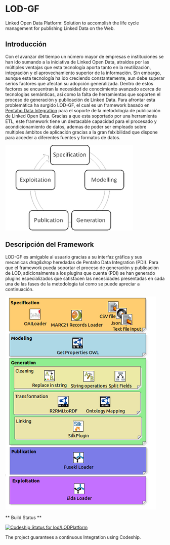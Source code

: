 
# LOD-GF #

Linked Open Data Platform: Solution to accomplish the life cycle management for publishing Linked Data on the Web.

## Introducción ##

Con el avanzar del tiempo un número  mayor de empresas e instituciones se han ido sumando a la iniciativa de Linked Open Data, atraídos  por las múltiples ventajas que esta tecnología aporta tanto en la reutilización, integración  y  el aprovechamiento superior de la información. Sin embargo, aunque esta tecnología ha ido creciendo constantemente, aun debe superar serios factores que afectan su adopción generalizada. Dentro de estos factores se encuentran la necesidad de conocimiento avanzado acerca de tecnologias semánticas, asi como la falta de herramientas que soporten el proceso de generación y publicación de Linked Data. Para afrontar esta problemática ha surgido LOD-GF,  el cual es un framework basado en [Pentaho Data Integration](http://community.pentaho.com/projects/data-integration/) para el soporte de la metodología de publicación de Linked Open Data. Gracias a que esta soportado por una herramienta ETL, este framework tiene un destacable capacidad para el procesado y acondicionamiento de datos, ademas de poder ser  empleado sobre multiples ámbitos de aplicación gracias a la gran felxibilidad que dispone para acceder a diferentes fuentes y formatos de datos.
                                                
![ImageLOD](./Images/MLOD.png)

## Descripción del Framework ##

LOD-GF es  amigable al usuario gracias a su interfaz gráfica y sus mecanicas *drag&drop* heredadas de Pentaho Data Integration (PDI). Para que el framework  pueda soportar el proceso de generación y publicación de LOD, adicionalmente a los plugins que cuenta (PDI) se han generado  plugins especializados que satisfacen las necesidades presentadas en cada una de las fases de la metodologia tal como se puede apreciar a continuación.

 ![ImageFramP](./Images/LODGENERALV.png)










** Build Status **

[ ![Codeship Status for lod/LODPlatform](https://codeship.com/projects/f70d1860-b628-0132-afb1-32912015c090/status?branch=master)](https://codeship.com/projects/70968)


The project guarantees a continuous Integration using Codeship.
